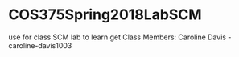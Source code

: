 # COS375Spring2018LabSCM
use for class SCM lab to learn get
Class Members:
Caroline Davis - caroline-davis1003
